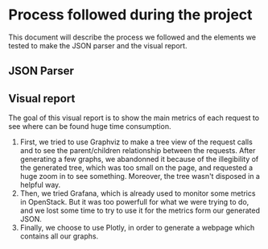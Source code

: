 # Process followed during the project
This document will describe the process we followed and the elements we tested to make the JSON parser and the visual report.

## JSON Parser

## Visual report
The goal of this visual report is to show the main metrics of each request to see where can be found huge time consumption.
1. First, we tried to use Graphviz to make a tree view of the request calls and to see the parent/children relationship between the requests.
After generating a few graphs, we abandonned it because of the illegibility of the generated tree, which was too small on the page, 
and requested a huge zoom in to see something. Moreover, the tree wasn't disposed in a helpful way.
2. Then, we tried Grafana, which is already used to monitor some metrics in OpenStack. But it was too powerfull for what we were trying to do, 
and we lost some time to try to use it for the metrics form our generated JSON.
3. Finally, we choose to use Plotly, in order to generate a webpage which contains all our graphs.
